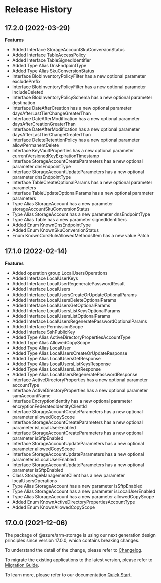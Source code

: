 # Release History
    
## 17.2.0 (2022-03-29)
    
**Features**

  - Added Interface StorageAccountSkuConversionStatus
  - Added Interface TableAccessPolicy
  - Added Interface TableSignedIdentifier
  - Added Type Alias DnsEndpointType
  - Added Type Alias SkuConversionStatus
  - Interface BlobInventoryPolicyFilter has a new optional parameter excludePrefix
  - Interface BlobInventoryPolicyFilter has a new optional parameter includeDeleted
  - Interface BlobInventoryPolicySchema has a new optional parameter destination
  - Interface DateAfterCreation has a new optional parameter daysAfterLastTierChangeGreaterThan
  - Interface DateAfterModification has a new optional parameter daysAfterCreationGreaterThan
  - Interface DateAfterModification has a new optional parameter daysAfterLastTierChangeGreaterThan
  - Interface DeleteRetentionPolicy has a new optional parameter allowPermanentDelete
  - Interface KeyVaultProperties has a new optional parameter currentVersionedKeyExpirationTimestamp
  - Interface StorageAccountCreateParameters has a new optional parameter dnsEndpointType
  - Interface StorageAccountUpdateParameters has a new optional parameter dnsEndpointType
  - Interface TableCreateOptionalParams has a new optional parameter parameters
  - Interface TableUpdateOptionalParams has a new optional parameter parameters
  - Type Alias StorageAccount has a new parameter storageAccountSkuConversionStatus
  - Type Alias StorageAccount has a new parameter dnsEndpointType
  - Type Alias Table has a new parameter signedIdentifiers
  - Added Enum KnownDnsEndpointType
  - Added Enum KnownSkuConversionStatus
  - Enum KnownCorsRuleAllowedMethodsItem has a new value Patch
    
    
## 17.1.0 (2022-02-14)
    
**Features**

  - Added operation group LocalUsersOperations
  - Added Interface LocalUserKeys
  - Added Interface LocalUserRegeneratePasswordResult
  - Added Interface LocalUsers
  - Added Interface LocalUsersCreateOrUpdateOptionalParams
  - Added Interface LocalUsersDeleteOptionalParams
  - Added Interface LocalUsersGetOptionalParams
  - Added Interface LocalUsersListKeysOptionalParams
  - Added Interface LocalUsersListOptionalParams
  - Added Interface LocalUsersRegeneratePasswordOptionalParams
  - Added Interface PermissionScope
  - Added Interface SshPublicKey
  - Added Type Alias ActiveDirectoryPropertiesAccountType
  - Added Type Alias AllowedCopyScope
  - Added Type Alias LocalUser
  - Added Type Alias LocalUsersCreateOrUpdateResponse
  - Added Type Alias LocalUsersGetResponse
  - Added Type Alias LocalUsersListKeysResponse
  - Added Type Alias LocalUsersListResponse
  - Added Type Alias LocalUsersRegeneratePasswordResponse
  - Interface ActiveDirectoryProperties has a new optional parameter accountType
  - Interface ActiveDirectoryProperties has a new optional parameter samAccountName
  - Interface EncryptionIdentity has a new optional parameter encryptionFederatedIdentityClientId
  - Interface StorageAccountCreateParameters has a new optional parameter allowedCopyScope
  - Interface StorageAccountCreateParameters has a new optional parameter isLocalUserEnabled
  - Interface StorageAccountCreateParameters has a new optional parameter isSftpEnabled
  - Interface StorageAccountUpdateParameters has a new optional parameter allowedCopyScope
  - Interface StorageAccountUpdateParameters has a new optional parameter isLocalUserEnabled
  - Interface StorageAccountUpdateParameters has a new optional parameter isSftpEnabled
  - Class StorageManagementClient has a new parameter localUsersOperations
  - Type Alias StorageAccount has a new parameter isSftpEnabled
  - Type Alias StorageAccount has a new parameter isLocalUserEnabled
  - Type Alias StorageAccount has a new parameter allowedCopyScope
  - Added Enum KnownActiveDirectoryPropertiesAccountType
  - Added Enum KnownAllowedCopyScope
    
    
## 17.0.0 (2021-12-06)

The package of @azure/arm-storage is using our next generation design principles since version 17.0.0, which contains breaking changes.

To understand the detail of the change, please refer to [Changelog](https://aka.ms/js-track2-changelog).

To migrate the existing applications to the latest version, please refer to [Migration Guide](https://aka.ms/js-track2-migration-guide).

To learn more, please refer to our documentation [Quick Start](https://aka.ms/js-track2-quickstart).
